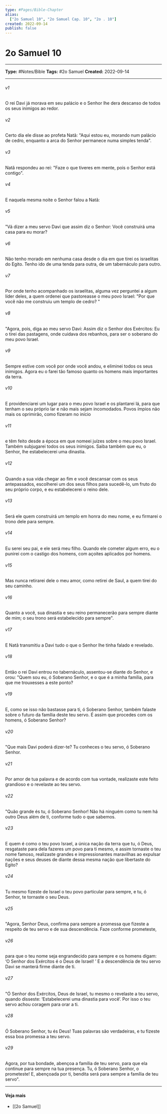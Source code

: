 ```yaml
---
type: #Pages/Bible-Chapter
alias:
  ["2o Samuel 10", "2o Samuel Cap. 10", "2o . 10"]
created: 2022-09-14
publish: false
---
```


# 2o Samuel 10

---

**Type:** #Notes/Bible
**Tags:** #2o Samuel
**Created:** 2022-09-14

---

###### v1
O rei Davi já morava em seu palácio e o Senhor lhe dera descanso de todos os seus inimigos ao redor.
###### v2
Certo dia ele disse ao profeta Natã: "Aqui estou eu, morando num palácio de cedro, enquanto a arca do Senhor permanece numa simples tenda".
###### v3
Natã respondeu ao rei: "Faze o que tiveres em mente, pois o Senhor está contigo".
###### v4
E naquela mesma noite o Senhor falou a Natã:
###### v5
"Vá dizer a meu servo Davi que assim diz o Senhor: Você construirá uma casa para eu morar?
###### v6
Não tenho morado em nenhuma casa desde o dia em que tirei os israelitas do Egito. Tenho ido de uma tenda para outra, de um tabernáculo para outro.
###### v7
Por onde tenho acompanhado os israelitas, alguma vez perguntei a algum líder deles, a quem ordenei que pastoreasse o meu povo Israel: "Por que você não me construiu um templo de cedro? "
###### v8
"Agora, pois, diga ao meu servo Davi: Assim diz o Senhor dos Exércitos: Eu o tirei das pastagens, onde cuidava dos rebanhos, para ser o soberano do meu povo Israel.
###### v9
Sempre estive com você por onde você andou, e eliminei todos os seus inimigos. Agora eu o farei tão famoso quanto os homens mais importantes da terra.
###### v10
E providenciarei um lugar para o meu povo Israel e os plantarei lá, para que tenham o seu próprio lar e não mais sejam incomodados. Povos ímpios não mais os oprimirão, como fizeram no início
###### v11
e têm feito desde a época em que nomeei juízes sobre o meu povo Israel. Também subjugarei todos os seus inimigos. Saiba também que eu, o Senhor, lhe estabelecerei uma dinastia.
###### v12
Quando a sua vida chegar ao fim e você descansar com os seus antepassados, escolherei um dos seus filhos para sucedê-lo, um fruto do seu próprio corpo, e eu estabelecerei o reino dele.
###### v13
Será ele quem construirá um templo em honra do meu nome, e eu firmarei o trono dele para sempre.
###### v14
Eu serei seu pai, e ele será meu filho. Quando ele cometer algum erro, eu o punirei com o castigo dos homens, com açoites aplicados por homens.
###### v15
Mas nunca retirarei dele o meu amor, como retirei de Saul, a quem tirei do seu caminho.
###### v16
Quanto a você, sua dinastia e seu reino permanecerão para sempre diante de mim; o seu trono será estabelecido para sempre".
###### v17
E Natã transmitiu a Davi tudo o que o Senhor lhe tinha falado e revelado.
###### v18
Então o rei Davi entrou no tabernáculo, assentou-se diante do Senhor, e orou: "Quem sou eu, ó Soberano Senhor, e o que é a minha família, para que me trouxesses a este ponto?
###### v19
E, como se isso não bastasse para ti, ó Soberano Senhor, também falaste sobre o futuro da família deste teu servo. É assim que procedes com os homens, ó Soberano Senhor?
###### v20
"Que mais Davi poderá dizer-te? Tu conheces o teu servo, ó Soberano Senhor.
###### v21
Por amor de tua palavra e de acordo com tua vontade, realizaste este feito grandioso e o revelaste ao teu servo.
###### v22
"Quão grande és tu, ó Soberano Senhor! Não há ninguém como tu nem há outro Deus além de ti, conforme tudo o que sabemos.
###### v23
E quem é como o teu povo Israel, a única nação da terra que tu, ó Deus, resgataste para dela fazeres um povo para ti mesmo, e assim tornaste o teu nome famoso, realizaste grandes e impressionantes maravilhas ao expulsar nações e seus deuses de diante dessa mesma nação que libertaste do Egito?
###### v24
Tu mesmo fizeste de Israel o teu povo particular para sempre, e tu, ó Senhor, te tornaste o seu Deus.
###### v25
"Agora, Senhor Deus, confirma para sempre a promessa que fizeste a respeito de teu servo e de sua descendência. Faze conforme prometeste,
###### v26
para que o teu nome seja engrandecido para sempre e os homens digam: ‘O Senhor dos Exércitos é o Deus de Israel! ’ E a descendência de teu servo Davi se manterá firme diante de ti.
###### v27
"Ó Senhor dos Exércitos, Deus de Israel, tu mesmo o revelaste a teu servo, quando disseste: ‘Estabelecerei uma dinastia para você’. Por isso o teu servo achou coragem para orar a ti.
###### v28
Ó Soberano Senhor, tu és Deus! Tuas palavras são verdadeiras, e tu fizeste essa boa promessa a teu servo.
###### v29
Agora, por tua bondade, abençoa a família de teu servo, para que ela continue para sempre na tua presença. Tu, ó Soberano Senhor, o prometeste! E, abençoada por ti, bendita será para sempre a família de teu servo".


---

#### Veja mais

- [[2o Samuel]]
